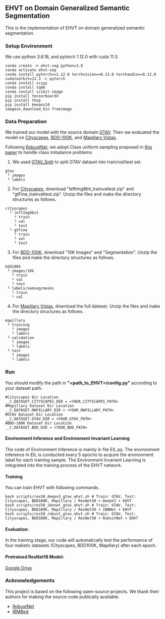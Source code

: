 ## EHVT on Domain Generalized Semantic Segmentation

This is the implementation of EHVT on domain generalized semantic segmentation. 

### Setup Environment
We use python 3.8.18, and pytorch 1.12.0 with cuda 11.3. 
```shell
conda create -n ehvt-seg python=3.8
conda activate ehvt-seg
conda install pytorch==1.12.0 torchvision==0.13.0 torchaudio==0.12.0 cudatoolkit=11.3 -c pytorch
conda install scipy
conda install tqdm
conda install scikit-image
pip install tensorboardX
pip install thop
pip install kmeans1d
imageio_download_bin freeimage
```

### Data Preparation
We trained our model with the source domain [GTAV](https://download.visinf.tu-darmstadt.de/data/from_games/). Then we evaluated the model on [Cityscapes](https://www.cityscapes-dataset.com/), [BDD-100K](https://bdd-data.berkeley.edu/), and [Mapillary Vistas](https://www.mapillary.com/dataset/vistas?pKey=2ix3yvnjy9fwqdzwum3t9g&lat=20&lng=0&z=1.5).

Following [RobustNet](https://github.com/shachoi/RobustNet), we adopt Class uniform sampling proposed in [this paper](https://openaccess.thecvf.com/content_CVPR_2019/papers/Zhu_Improving_Semantic_Segmentation_via_Video_Propagation_and_Label_Relaxation_CVPR_2019_paper.pdf) to handle class imbalance problems. 

1. We used [GTAV_Split](https://download.visinf.tu-darmstadt.de/data/from_games/code/read_mapping.zip) to split GTAV dataset into train/val/test set.

```
gtav
 └ images
 └ labels
```

2. For [Cityscapes](https://www.cityscapes-dataset.com/), download "leftImg8bit_trainvaltest.zip" and "gtFine_trainvaltest.zip". Unzip the files and make the directory structures as follows.
```
cityscapes
  └ leftImg8bit
    └ train
    └ val
    └ test
  └ gtFine
    └ train
    └ val
    └ test
```
3. For [BDD-100K](https://bdd-data.berkeley.edu/), download "10K Images" and "Segmentation". Unzip the files and make the directory structures as follows.
```
bdd100k
 └ images/10k
   └ train
   └ val
   └ test
 └ labels/semseg/masks
   └ train
   └ val
```
4. For [Mapillary Vistas](https://www.mapillary.com/dataset/vistas?pKey=2ix3yvnjy9fwqdzwum3t9g&lat=20&lng=0&z=1.5), download the full dataset. Unzip the files and make the directory structures as follows.
```
mapillary
 └ training
   └ images
   └ labels
 └ validation
   └ images
   └ labels
 └ test
   └ images
   └ labels
```

### Run
You should modify the path in **"<path_to_EHVT>/config.py"** according to your dataset path.
```
#Cityscapes Dir Location
__C.DATASET.CITYSCAPES_DIR = <YOUR_CITYSCAPES_PATH>
#Mapillary Dataset Dir Location
__C.DATASET.MAPILLARY_DIR = <YOUR_MAPILLARY_PATH>
#GTAV Dataset Dir Location
__C.DATASET.GTAV_DIR = <YOUR_GTAV_PATH>
#BDD-100K Dataset Dir Location
__C.DATASET.BDD_DIR = <YOUR_BDD_PATH>
```
#### Environment Inference and Environment Invariant Learning
The code of Environment Inference is mainly in file EIL.py. The environment inference in EIL is conducted every 5 epochs to acquire the environment label for each training sample.
The Environment Invariant Learning is integrated into the training process of the EHVT network.

#### Training
You can train EHVT with following commands.
```
bash scripts/res50_deepv3_gtav_ehvt.sh # Train: GTAV, Test: Cityscapes, BDD100K, Mapillary / ResNet50 + DeepV3 + EHVT
bash scripts/res50_ibnnet_gtav_ehvt.sh # Train: GTAV, Test: Cityscapes, BDD100K, Mapillary / ResNet50 + IBNNet + EHVT
bash scripts/res50_robust_gtav_ehvt.sh # Train: GTAV, Test: Cityscapes, BDD100K, Mapillary / ResNet50 + RobustNet + EHVT
```

#### Evaluation:
In the training stage, our code will automatically test the performance of four realistic datasets (Cityscapes, BDD100K, Mapillary) after each epoch.

#### Pretrained ResNet18 Model:
[Google Drive](https://drive.google.com/drive/folders/14puLJ5ccffh8Bc1P2hhPoK73gSC1TImf?usp=sharing)

### Acknowledgements

This project is based on the following open-source projects. We thank their
authors for making the source code publically available.

* [RobustNet](https://github.com/shachoi/RobustNet)
* [IRMBed](https://github.com/IRMBed/IRMBed)
  

